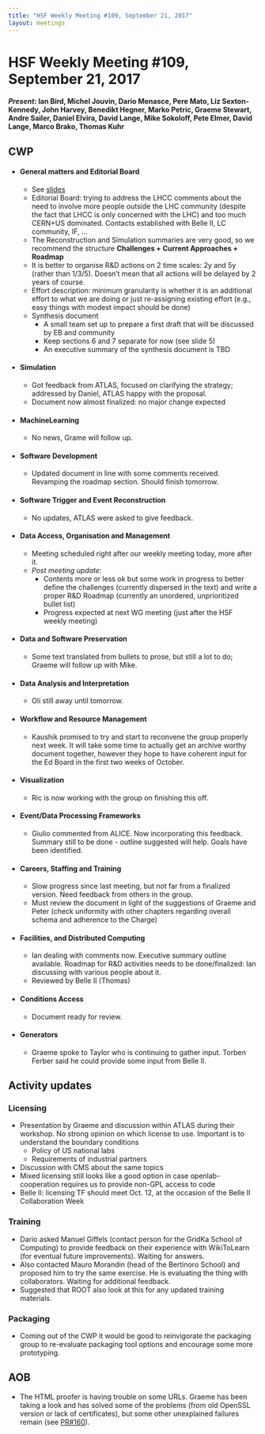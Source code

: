 ```yaml
---
title: "HSF Weekly Meeting #109, September 21, 2017"
layout: meetings
---
```


# HSF Weekly Meeting #109, September 21, 2017

#### _Present_: Ian Bird, Michel Jouvin, Dario Menasce, Pere Mato, Liz Sexton-Kennedy, John Harvey, Benedikt Hegner, Marko Petric, Graeme Stewart, Andre Sailer, Daniel Elvira, David Lange, Mike Sokoloff, Pete Elmer, David Lange, Marco Brako, Thomas Kuhr

## CWP

- #### General matters and Editorial Board

  - See
    [slides](https://indico.cern.ch/event/667285/contributions/2727738/attachments/1526808/2389640/CWP_Editorial_Board_2017-09-21.pdf)
  - Editorial Board: trying to address the LHCC comments about the need to
    involve more people outside the LHC community (despite the fact that LHCC is
    only concerned with the LHC) and too much CERN+US dominated. Contacts
    established with Belle II, LC community, IF, ...
  - The Reconstruction and Simulation summaries are very good, so we recommend
    the structure **Challenges + Current Approaches + Roadmap**
  - It is better to organise R&D actions on 2 time scales: 2y and 5y (rather
    than 1/3/5). Doesn’t mean that all actions will be delayed by 2 years of
    course.
  - Effort description: minimum granularity is whether it is an additional
    effort to what we are doing or just re-assigning existing effort (e.g., easy
    things with modest impact should be done)
  - Synthesis document
    - A small team set up to prepare a first draft that will be discussed by EB
      and community
    - Keep sections 6 and 7 separate for now (see slide 5)
    - An executive summary of the synthesis document is TBD

- #### Simulation

  - Got feedback from ATLAS, focused on clarifying the strategy; addressed by
    Daniel, ATLAS happy with the proposal.
  - Document now almost finalized: no major change expected

- #### MachineLearning

  - No news, Grame will follow up.

- #### Software Development

  - Updated document in line with some comments received. Revamping the roadmap
    section. Should finish tomorrow.

- #### Software Trigger and Event Reconstruction

  - No updates, ATLAS were asked to give feedback.

- #### Data Access, Organisation and Management

  - Meeting scheduled right after our weekly meeting today, more after it.
  - _Post meeting update_:
    - Contents more or less ok but some work in progress to better define the
      challenges (currently dispersed in the text) and write a proper R&D
      Roadmap (currently an unordered, unprioritized bullet list)
    - Progress expected at next WG meeting (just after the HSF weekly meeting)

- #### Data and Software Preservation

  - Some text translated from bullets to prose, but still a lot to do; Graeme
    will follow up with Mike.

- #### Data Analysis and Interpretation

  - Oli still away until tomorrow.

- #### Workflow and Resource Management

  - Kaushik promised to try and start to reconvene the group properly next week.
    It will take some time to actually get an archive worthy document together,
    however they hope to have coherent input for the Ed Board in the first two
    weeks of October.

- #### Visualization

  - Ric is now working with the group on finishing this off.

- #### Event/Data Processing Frameworks

  - Giulio commented from ALICE. Now incorporating this feedback. Summary still
    to be done - outline suggested will help. Goals have been identified.

- #### Careers, Staffing and Training

  - Slow progress since last meeting, but not far from a finalized version. Need
    feedback from others in the group.
  - Must review the document in light of the suggestions of Graeme and Peter
    (check uniformity with other chapters regarding overall schema and adherence
    to the Charge)

- #### Facilities, and Distributed Computing

  - Ian dealing with comments now. Executive summary outline available. Roadmap
    for R&D activities needs to be done/finalized: Ian discussing with various
    people about it.
  - Reviewed by Belle II (Thomas)

- #### Conditions Access

  - Document ready for review.

- #### Generators
  - Graeme spoke to Taylor who is continuing to gather input. Torben Ferber said
    he could provide some input from Belle II.

## Activity updates

### Licensing

- Presentation by Graeme and discussion within ATLAS during their workshop. No
  strong opinion on which license to use. Important is to understand the
  boundary conditions
  - Policy of US national labs
  - Requirements of industrial partners
- Discussion with CMS about the same topics
- Mixed licensing still looks like a good option in case openlab-cooperation
  requires us to provide non-GPL access to code
- Belle II: licensing TF should meet Oct. 12, at the occasion of the Belle II
  Collaboration Week

### Training

- Dario asked Manuel Giffels (contact person for the GridKa School of Computing)
  to provide feedback on their experience with WikiToLearn (for eventual future
  improvements). Waiting for answers.
- Also contacted Mauro Morandin (head of the Bertinoro School) and proposed him
  to try the same exercise. He is evaluating the thing with collaborators.
  Waiting for additional feedback.
- Suggested that ROOT also look at this for any updated training materials.

### Packaging

- Coming out of the CWP it would be good to reinvigorate the packaging group to
  re-evaluate packaging tool options and encourage some more prototyping.

## AOB

- The HTML proofer is having trouble on some URLs. Graeme has been taking a look
  and has solved some of the problems (from old OpenSSL version or lack of
  certificates), but some other unexplained failures remain (see
  [PR#160](https://github.com/HSF/hsf.github.io/pull/160)).
